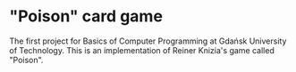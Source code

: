 # "Poison" card game
The first project for Basics of Computer Programming at Gdańsk University of Technology. This is an implementation of Reiner Knizia's game called "Poison".
